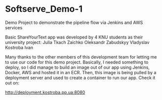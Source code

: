 # Softserve_Demo-1
Demo Project to demonstrate the pipeline flow via Jenkins and AWS services


Basic ShareYourText app was developed by 4 KNU students as their university project:
Julia Tkach 
Zaichko Oleksandr 
Zabudskyy Vladyslav
Kostroba Ivan

Many thanks to the other members of this development team for letting me to use our code for this demo project. 
Basically, I needed something to deploy, so I did manage to build an image out of our app using Jenkins, Docker, AWS and hosted it in an ECR. 
Then, this image is being pulled by a deployment server and used to create a container to run our app. Check it out on:

http://deployment.kostroba.pp.ua:8080 
